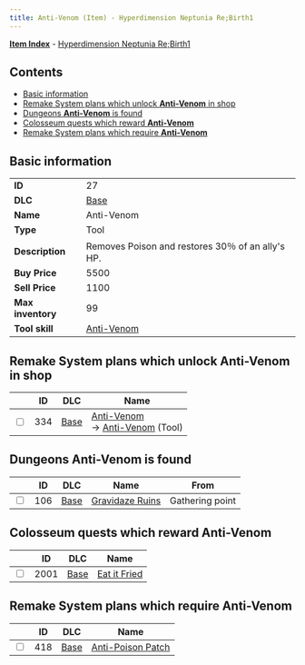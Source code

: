 ```yaml
---
title: Anti-Venom (Item) - Hyperdimension Neptunia Re;Birth1
---
```


[**Item Index**](/neptunia/rb1/item/index.html) - [Hyperdimension Neptunia Re;Birth1](/neptunia/rb1)

## Contents

- [Basic information](#basic-information)
- [Remake System plans which unlock **Anti-Venom** in shop](#remake-system-plans-which-unlock-anti-venom-in-shop)
- [Dungeons **Anti-Venom** is found](#dungeons-anti-venom-is-found)
- [Colosseum quests which reward **Anti-Venom**](#colosseum-quests-which-reward-anti-venom)
- [Remake System plans which require **Anti-Venom**](#remake-system-plans-which-require-anti-venom)

## Basic information

|   |   |
| -- | -- |
| **ID** | 27 |
| **DLC** | [Base](/neptunia/rb1/dlc/1-base.html) |
| **Name** | Anti-Venom |
| **Type** | Tool |
| **Description** | Removes Poison and restores 30％ of an ally's HP. |
| **Buy Price** | 5500 |
| **Sell Price** | 1100 |
| **Max inventory** | 99 |
| **Tool skill** | [Anti-Venom](/neptunia/rb1/skill/1-10027-anti-venom.html) |


## Remake System plans which unlock **Anti-Venom** in shop

|    | ID | DLC | Name |
| -- | -- | --- | ---- |
| <input type="checkbox" id="rb1-remake-1-334" class="trackbox" /> | 334 | [Base](/neptunia/rb1/dlc/1-base.html) | [Anti-Venom](/neptunia/rb1/remake/1-334-anti-venom.html)<br /> → [Anti-Venom](/neptunia/rb1/item/1-27-anti-venom.html) (Tool) |


## Dungeons **Anti-Venom** is found

|    | ID | DLC | Name | From |
| -- | -- | --- | ---- | ---- |
| <input type="checkbox" id="rb1-dungeon-1-106" class="trackbox" /> | 106 | [Base](/neptunia/rb1/dlc/1-base.html) | [Gravidaze Ruins](/neptunia/rb1/dungeon/1-106-gravidaze-ruins.html) | Gathering point |


## Colosseum quests which reward **Anti-Venom**

|    | ID | DLC | Name |
| -- | -- | --- | ---- |
| <input type="checkbox" id="rb1-colosseum-1-2001" class="trackbox" /> | 2001 | [Base](/neptunia/rb1/dlc/1-base.html) | [Eat it Fried](/neptunia/rb1/colosseum/1-2001-eat-it-fried.html) |


## Remake System plans which require **Anti-Venom**

|    | ID | DLC | Name |
| -- | -- | --- | ---- |
| <input type="checkbox" id="rb1-quest-1-418" class="trackbox" /> | 418 | [Base](/neptunia/rb1/dlc/1-base.html) | [Anti-Poison Patch](/neptunia/rb1/quest/1-418-anti-poison-patch.html) |
